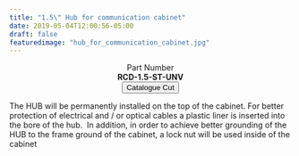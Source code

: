 ```yaml
---
title: "1.5\" Hub for communication cabinet"
date: 2019-05-04T12:00:56-05:00
draft: false
featuredimage: "hub_for_communication_cabinet.jpg"
---
```

<center>
Part Number
<br>
<b>RCD-1.5-ST-UNV</b>
<br>
<a target="none" href="../../catalogue/RCD-1.5-ST-CatCut.pdf"><button class="btn btn-sm">Catalogue Cut</button></a>
</center>

The HUB will be permanently installed on the top of the cabinet.
For better protection of electrical and / or optical cables a plastic liner is inserted into the bore of the hub. ​ In addition, in order to achieve better grounding of the HUB to the frame ground of the cabinet, a lock nut will be used inside of the cabinet
